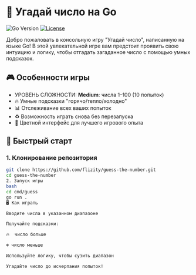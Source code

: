 # 🔢 Угадай число на Go

![Go Version](https://img.shields.io/badge/Go-1.21%2B-blue)
[![License](https://img.shields.io/badge/License-MIT-green)](LICENSE)

Добро пожаловать в консольную игру "Угадай число", написанную на языке Go! В этой увлекательной игре вам предстоит проявить свою интуицию и логику, чтобы отгадать загаданное число с помощью умных подсказок.

## 🎮 Особенности игры

-  УРОВЕНЬ СЛОЖНОСТИ: **Medium**: числа 1–100 (10 попыток)
- 🔥 Умные подсказки "горячо/тепло/холодно"
- 📊 Отслеживание всех ваших попыток
- ♻️ Возможность играть снова без перезапуска
- 🎨 Цветной интерфейс для лучшего игрового опыта

## 🚀 Быстрый старт

### 1. Клонирование репозитория

```bash
git clone https://github.com/flizity/guess-the-number.git
cd guess-the-number
2. Запуск игры
bash
cd cmd/guess
go run .
🖥️ Как играть

Вводите числа в указанном диапазоне

Получайте подсказки:

🔥  число больше

❄️ число меньше

Используйте логику, чтобы сузить диапазон

Угадайте число до исчерпания попыток!
